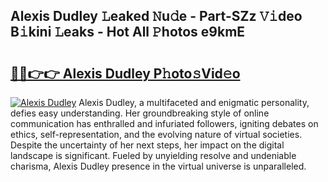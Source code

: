 ## Alexis Dudley 𝙻eaked 𝙽u𝚍e - Part-SZz 𝚅𝚒deo B𝚒kini 𝙻eaks - Hot All 𝙿hotos e9kmE

# <h2><a href="http://ld46nui.urlbe.top/?page=Alexis+Dudley">🔗🔗👉👉 Alexis Dudley P𝚑oto𝚜Vid𝚎o</a></h2>

[![Alexis Dudley](https://i.imgur.com/eBuTRDB.gif)](http://ld46nui.urlbe.top/?page=Alexis+Dudley)
Alexis Dudley, a multifaceted and enigmatic personality, defies easy understanding. Her groundbreaking style of online communication has enthralled and infuriated followers, igniting debates on ethics, self-representation, and the evolving nature of virtual societies. Despite the uncertainty of her next steps, her impact on the digital landscape is significant. Fueled by unyielding resolve and undeniable charisma, Alexis Dudley presence in the virtual universe is unparalleled.
